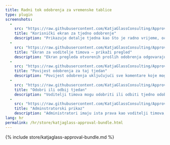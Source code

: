 ```yaml
---
title: Radni tok odobrenja za vremenske tablice
type: plugin
screenshots:
  - 
    src: "https://raw.githubusercontent.com/KatjaGlassConsulting/ApprovalBundle/0.9.1/_documentation/Screenshot_UserApprovalForWeek.png"
    title: "Korisnički ekran za tjedno odobrenje"
    description: "Prikazuje detalje tjedna kao što je radno vrijeme, očekivano vrijeme i radnje kao što je slanje za odobrenje"
  - 
    src: "https://raw.githubusercontent.com/KatjaGlassConsulting/ApprovalBundle/0.9.1/_documentation/Screenshot_TeamleadOverviewOfTeam.png"
    title: "Ekran za voditelje timova – prikaži pregled"
    description: "Ekran pregleda otvorenih prošlih odobrenja odgovarajućih članova tima i njega samoga te stanje aktualno završenog tjedna"
  - 
    src: "https://raw.githubusercontent.com/KatjaGlassConsulting/ApprovalBundle/0.9.1/_documentation/Screenshot_TeamleadSeeHistory.png"
    title: "Povijest odobrenja za taj tjedan"
    description: "Povijest odobrenja uključujući sve komentare koje mogu pogledati voditelj tima ili korisnici"
  - 
    src: "https://raw.githubusercontent.com/KatjaGlassConsulting/ApprovalBundle/0.9.1/_documentation/Screenshot_TeamleadApproveDeny.png"
    title: "Odobri ili odbij tjedan"
    description: "Voditelji timova mogu odobriti ili odbiti tjedno odobrenje"
  - 
    src: "https://raw.githubusercontent.com/KatjaGlassConsulting/ApprovalBundle/0.9.1/_documentation/Screenshot_AdminRollbackOption.png"
    title: "Adminstratorski prikaz"
    description: "Administratori imaju ista prava kao voditelji timova, uz to smiju vidjeti sve suradnike u pregledu te smiju poništiti odobrenje"
lang: hr
permalink: /hr/store/katjaglass-approval-bundle.html
---
```


{% include store/katjaglass-approval-bundle.md %}
